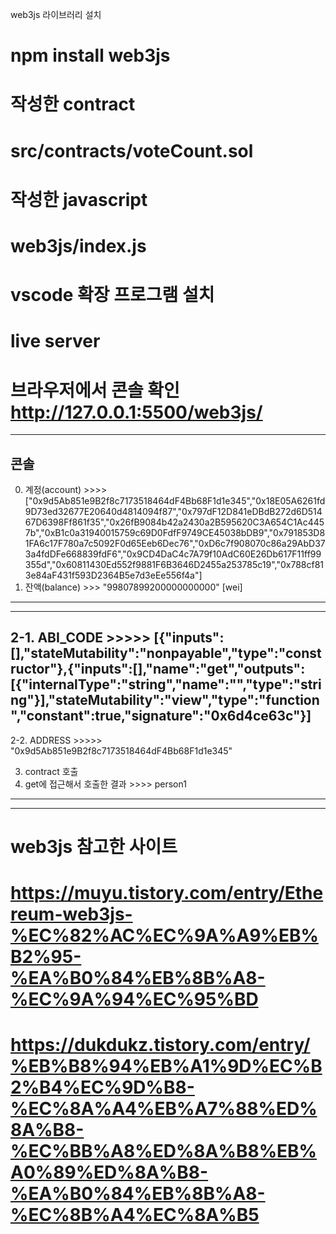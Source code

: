 web3js 라이브러리 설치
# npm install web3js

# 작성한 contract
# src/contracts/voteCount.sol

# 작성한 javascript
# web3js/index.js



# vscode 확장 프로그램 설치
# live server 

# 브라우저에서 콘솔 확인      http://127.0.0.1:5500/web3js/


--------------------------------
콘솔
--------------------------------

0. 계정(account) >>>>  ["0x9d5Ab851e9B2f8c7173518464dF4Bb68F1d1e345","0x18E05A6261fd9D73ed32677E20640d4814094f87","0x797dF12D841eDBdB272d6D51467D6398Ff861f35","0x26fB9084b42a2430a2B595620C3A654C1Ac4457b","0xB1c0a31940015759c69D0FdfF9749CE45038bDB9","0x791853D81FA6c17F780a7c5092F0d65Eeb6Dec76","0xD6c7f908070c86a29AbD373a4fdDFe668839fdF6","0x9CD4DaC4c7A79f10AdC60E26Db617F11ff99355d","0x60811430Ed552f9881F6B3646D2455a253785c19","0x788cf813e84aF431f593D2364B5e7d3eEe556f4a"]
1. 잔액(balance) >>> "99807899200000000000" [wei]
-------------------------------------------------
-------------------------------------------------
2-1. ABI_CODE >>>>> [{"inputs":[],"stateMutability":"nonpayable","type":"constructor"},{"inputs":[],"name":"get","outputs":[{"internalType":"string","name":"","type":"string"}],"stateMutability":"view","type":"function","constant":true,"signature":"0x6d4ce63c"}]
-------------------------------------------------
2-2. ADDRESS >>>>> "0x9d5Ab851e9B2f8c7173518464dF4Bb68F1d1e345"


3. contract 호출
4. get에 접근해서 호출한 결과 >>>> person1

--------------------------------

--------------------------------



# web3js 참고한 사이트
# https://muyu.tistory.com/entry/Ethereum-web3js-%EC%82%AC%EC%9A%A9%EB%B2%95-%EA%B0%84%EB%8B%A8-%EC%9A%94%EC%95%BD
# https://dukdukz.tistory.com/entry/%EB%B8%94%EB%A1%9D%EC%B2%B4%EC%9D%B8-%EC%8A%A4%EB%A7%88%ED%8A%B8-%EC%BB%A8%ED%8A%B8%EB%A0%89%ED%8A%B8-%EA%B0%84%EB%8B%A8-%EC%8B%A4%EC%8A%B5
